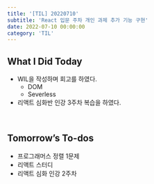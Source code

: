 ```yaml
---
title: '[TIL] 20220710'
subtitle: 'React 입문 주차 개인 과제 추가 기능 구현'
date: 2022-07-10 00:00:00
category: 'TIL'
---
```


## What I Did Today

- WIL을 작성하며 회고를 하였다.
  - DOM
  - Severless
- 리액트 심화반 인강 3주차 복습을 하였다.

<br/>

## Tomorrow’s To-dos

- 프로그래머스 정렬 1문제
- 리액트 스터디
- 리액트 심화 인강 2주차

<br/>

